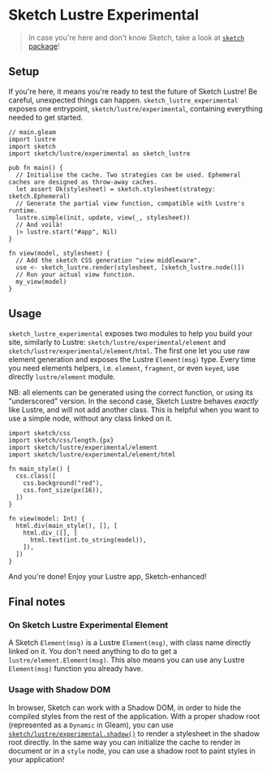 # Sketch Lustre Experimental

> In case you're here and don't know Sketch, take a look at
> [`sketch` package](https://hexdocs.pm/sketch)!

## Setup

If you're here, it means you're ready to test the future of Sketch Lustre! Be
careful, unexpected things can happen. `sketch_lustre_experimental` exposes one
entrypoint, `sketch/lustre/experimental`, containing everything needed to get
started.

```gleam
// main.gleam
import lustre
import sketch
import sketch/lustre/experimental as sketch_lustre

pub fn main() {
  // Initialise the cache. Two strategies can be used. Ephemeral caches are designed as throw-away caches.
  let assert Ok(stylesheet) = sketch.stylesheet(strategy: sketch.Ephemeral)
  // Generate the partial view function, compatible with Lustre's runtime.
  lustre.simple(init, update, view(_, stylesheet))
  // And voilà!
  |> lustre.start("#app", Nil)
}

fn view(model, stylesheet) {
  // Add the sketch CSS generation "view middleware".
  use <- sketch_lustre.render(stylesheet, [sketch_lustre.node()])
  // Run your actual view function.
  my_view(model)
}
```

## Usage

`sketch_lustre_experimental` exposes two modules to help you build your site,
similarly to Lustre: `sketch/lustre/experimental/element` and
`sketch/lustre/experimental/element/html`. The first one let you use raw element
generation and exposes the Lustre `Element(msg)` type. Every time you need
elements helpers, i.e. `element`, `fragment`, or even `keyed`, use directly
`lustre/element` module.

NB: all elements can be generated using the correct function, or using its
"underscored" version. In the second case, Sketch Lustre behaves _exactly_ like
Lustre, and will not add another class. This is helpful when you want to use a
simple node, without any class linked on it.

```gleam
import sketch/css
import sketch/css/length.{px}
import sketch/lustre/experimental/element
import sketch/lustre/experimental/element/html

fn main_style() {
  css.class([
    css.background("red"),
    css.font_size(px(16)),
  ])
}

fn view(model: Int) {
  html.div(main_style(), [], [
    html.div_([], [
      html.text(int.to_string(model)),
    ]),
  ])
}
```

And you're done! Enjoy your Lustre app, Sketch-enhanced!

## Final notes

### On Sketch Lustre Experimental Element

A Sketch `Element(msg)` is a Lustre `Element(msg)`, with class name directly
linked on it. You don't need anything to do to get a
`lustre/element.Element(msg)`. This also means you can use any Lustre
`Element(msg)` function you already have.

### Usage with Shadow DOM

In browser, Sketch can work with a Shadow DOM, in order to hide the compiled
styles from the rest of the application. With a proper shadow root (represented
as a `Dynamic` in Gleam), you can use
[`sketch/lustre/experimental.shadow()`](https://hexdocs.pm/sketch_lustre/sketch/lustre.html#shadow)
to render a stylesheet in the shadow root directly. In the same way you can
initialize the cache to render in document or in a `style` node, you can use a
shadow root to paint styles in your application!
